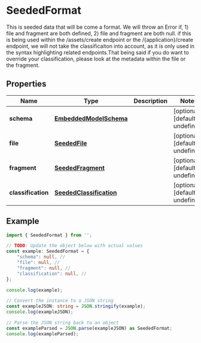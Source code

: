 
# SeededFormat

This is seeded data that will be come a format.  We will throw an Error if, 1) file and fragment are both defined, 2) file and fragment are both null.  if this is being used within the /assets/create endpoint or the /\{application\}/create endpoint, we will not take the classificaiton into account, as it is only used in the syntax highlighting related endpoints.That being said if you do want to override your classification, please look at the metadata within the file or the fragment.

## Properties

Name | Type | Description | Notes
------------ | ------------- | ------------- | -------------
**schema** | [**EmbeddedModelSchema**](EmbeddedModelSchema) |  | [optional] [default to undefined]
**file** | [**SeededFile**](SeededFile) |  | [optional] [default to undefined]
**fragment** | [**SeededFragment**](SeededFragment) |  | [optional] [default to undefined]
**classification** | [**SeededClassification**](SeededClassification) |  | [optional] [default to undefined]

## Example

```typescript
import { SeededFormat } from '';

// TODO: Update the object below with actual values
const example: SeededFormat = {
    "schema": null, // 
    "file": null, // 
    "fragment": null, // 
    "classification": null, // 
};

console.log(example);

// Convert the instance to a JSON string
const exampleJSON: string = JSON.stringify(example);
console.log(exampleJSON);

// Parse the JSON string back to an object
const exampleParsed = JSON.parse(exampleJSON) as SeededFormat;
console.log(exampleParsed);
```




